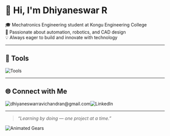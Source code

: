# 👋 Hi, I'm Dhiyaneswar R

🎓 Mechatronics Engineering student at Kongu Engineering College  
🤖 Passionate about automation, robotics, and CAD design  
💡 Always eager to build and innovate with technology

---

## 🧰 Tools
![Tools](https://skillicons.dev/icons?i=solidworks,ubuntu,autocad,c,python,labview)

---

## 🌐 Connect with Me
![dhiyaneswarravichandran@gmail.com](https://skillicons.dev/icons?i=gmail)![LinkedIn](https://skillicons.dev/icons?i=linkedin)

---

> *“Learning by doing — one project at a time.”*

![Animated Gears](https://media.giphy.com/media/3o7aCSDsne3JXwYXt6/giphy.gif)
